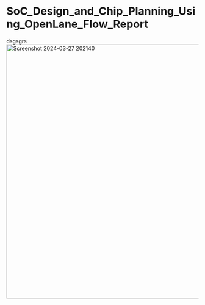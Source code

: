 # SoC_Design_and_Chip_Planning_Using_OpenLane_Flow_Report
dsgsgrs
<img width="667" alt="Screenshot 2024-03-27 202140" src="https://github.com/SathvikAthreya/SoC_Design_and_Chip_Planning_Using_OpenLane/assets/165768197/3d0ba4a8-f4f8-4e7c-9749-c6da60b2ac6c">
